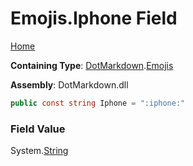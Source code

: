 # Emojis\.Iphone Field

[Home](../../../README.md)

**Containing Type**: [DotMarkdown](../../README.md)\.[Emojis](../README.md)

**Assembly**: DotMarkdown\.dll

```csharp
public const string Iphone = ":iphone:"
```

### Field Value

System\.[String](https://docs.microsoft.com/en-us/dotnet/api/system.string)